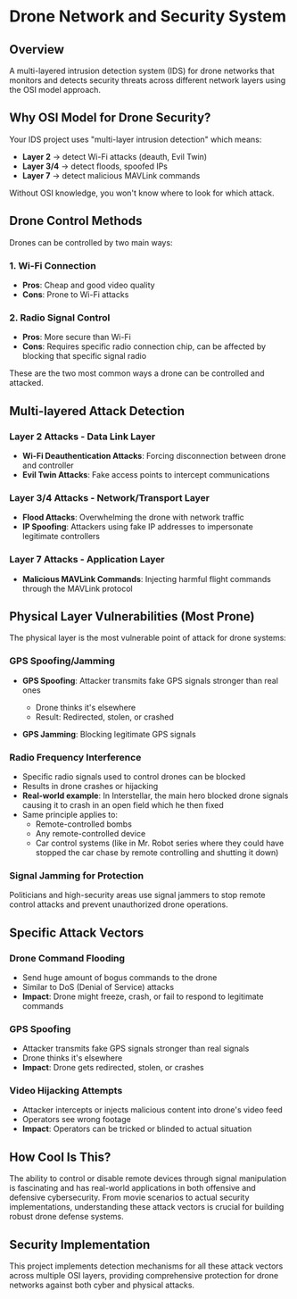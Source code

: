 # Drone Network and Security System

## Overview

A multi-layered intrusion detection system (IDS) for drone networks that monitors and detects security threats across different network layers using the OSI model approach.

## Why OSI Model for Drone Security? 

Your IDS project uses "multi-layer intrusion detection" which means:

- **Layer 2** → detect Wi-Fi attacks (deauth, Evil Twin)
- **Layer 3/4** → detect floods, spoofed IPs  
- **Layer 7** → detect malicious MAVLink commands

Without OSI knowledge, you won't know where to look for which attack.

## Drone Control Methods

Drones can be controlled by two main ways:

### 1. Wi-Fi Connection
- **Pros**: Cheap and good video quality
- **Cons**: Prone to Wi-Fi attacks

### 2. Radio Signal Control
- **Pros**: More secure than Wi-Fi
- **Cons**: Requires specific radio connection chip, can be affected by blocking that specific signal radio

These are the two most common ways a drone can be controlled and attacked.

## Multi-layered Attack Detection

### Layer 2 Attacks - Data Link Layer
- **Wi-Fi Deauthentication Attacks**: Forcing disconnection between drone and controller
- **Evil Twin Attacks**: Fake access points to intercept communications

### Layer 3/4 Attacks - Network/Transport Layer
- **Flood Attacks**: Overwhelming the drone with network traffic
- **IP Spoofing**: Attackers using fake IP addresses to impersonate legitimate controllers

### Layer 7 Attacks - Application Layer
- **Malicious MAVLink Commands**: Injecting harmful flight commands through the MAVLink protocol

## Physical Layer Vulnerabilities (Most Prone)

The physical layer is the most vulnerable point of attack for drone systems:

### GPS Spoofing/Jamming
- **GPS Spoofing**: Attacker transmits fake GPS signals stronger than real ones
  - Drone thinks it's elsewhere
  - Result: Redirected, stolen, or crashed
  
- **GPS Jamming**: Blocking legitimate GPS signals

### Radio Frequency Interference
- Specific radio signals used to control drones can be blocked
- Results in drone crashes or hijacking
- **Real-world example**: In Interstellar, the main hero blocked drone signals causing it to crash in an open field which he then fixed
- Same principle applies to:
  - Remote-controlled bombs
  - Any remote-controlled device
  - Car control systems (like in Mr. Robot series where they could have stopped the car chase by remote controlling and shutting it down)

### Signal Jamming for Protection
Politicians and high-security areas use signal jammers to stop remote control attacks and prevent unauthorized drone operations.

## Specific Attack Vectors

### Drone Command Flooding
- Send huge amount of bogus commands to the drone
- Similar to DoS (Denial of Service) attacks
- **Impact**: Drone might freeze, crash, or fail to respond to legitimate commands

### GPS Spoofing
- Attacker transmits fake GPS signals stronger than real signals
- Drone thinks it's elsewhere
- **Impact**: Drone gets redirected, stolen, or crashes

### Video Hijacking Attempts
- Attacker intercepts or injects malicious content into drone's video feed
- Operators see wrong footage
- **Impact**: Operators can be tricked or blinded to actual situation

## How Cool Is This?

The ability to control or disable remote devices through signal manipulation is fascinating and has real-world applications in both offensive and defensive cybersecurity. From movie scenarios to actual security implementations, understanding these attack vectors is crucial for building robust drone defense systems.

## Security Implementation

This project implements detection mechanisms for all these attack vectors across multiple OSI layers, providing comprehensive protection for drone networks against both cyber and physical attacks.


